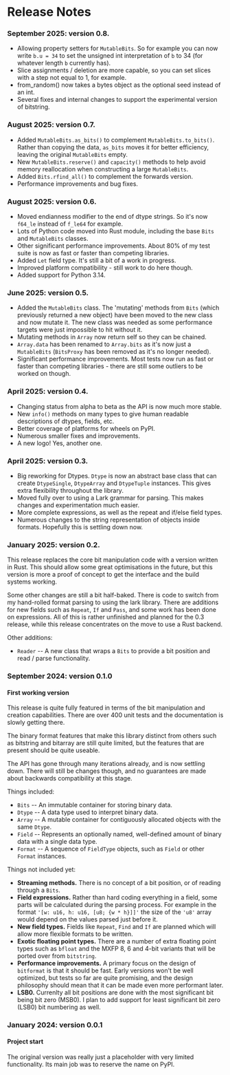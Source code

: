 # Release Notes

### September 2025: version 0.8.

* Allowing property setters for `MutableBits`. So for example you can now write `b.u = 34` to set the unsigned int
  interpretation of `b` to 34 (for whatever length `b` currently has).
* Slice assignments / deletion are more capable, so you can set slices with a step not equal to 1, for example.
* from_random() now takes a bytes object as the optional seed instead of an int.
* Several fixes and internal changes to support the experimental version of bitstring.

### August 2025: version 0.7.

* Added `MutableBits.as_bits()` to complement `MutableBits.to_bits()`. Rather than copying the data, `as_bits` moves it
  for better efficiency, leaving the original `MutableBits` empty.
* New `MutableBits.reserve()` and `capacity()` methods to help avoid memory reallocation when constructing a large `MutableBits`.
* Added `Bits.rfind_all()` to complement the forwards version.
* Performance improvements and bug fixes.

### August 2025: version 0.6.

* Moved endianness modifier to the end of dtype strings. So it's now `f64_le` instead of `f_le64` for example.
* Lots of Python code moved into Rust module, including the base `Bits` and `MutableBits` classes.
* Other significant performance improvements. About 80% of my test suite is now as fast or faster than competing libraries.
* Added `Let` field type. It's still a bit of a work in progress.
* Improved platform compatibility - still work to do here though.
* Added support for Python 3.14.

### June 2025: version 0.5.

* Added the `MutableBits` class. The 'mutating' methods from `Bits` (which previously returned a new object) have been 
  moved to the new class and now mutate it. The new class was needed as some performance targets were just impossible to hit without it.
* Mutating methods in `Array` now return self so they can be chained.
* `Array.data` has been renamed to `Array.bits` as it's now just a `MutableBits` (`BitsProxy` has been removed as it's 
  no longer needed).
* Significant performance improvements. Most tests now run as fast or faster than competing libraries - there are still
  some outliers to be worked on though.

### April 2025: version 0.4.

* Changing status from alpha to beta as the API is now much more stable.
* New `info()` methods on many types to give human readable descriptions of dtypes, fields, etc.
* Better coverage of platforms for wheels on PyPI.
* Numerous smaller fixes and improvements.
* A new logo! Yes, another one.

### April 2025: version 0.3.

* Big reworking for Dtypes. `Dtype` is now an abstract base class that can create `DtypeSingle`, `DtypeArray` and
  `DtypeTuple` instances. This gives extra flexibility throughout the library.
* Moved fully over to using a Lark grammar for parsing. This makes changes and experimentation much easier.
* More complete expressions, as well as the repeat and if/else field types.
* Numerous changes to the string representation of objects inside formats. Hopefully this is settling down now.


### January 2025: version 0.2.

This release replaces the core bit manipulation code with a version written in Rust. This should allow some great
optimisations in the future, but this version is more a proof of concept to get the interface and the build systems working.

Some other changes are still a bit half-baked. There is code to switch from my hand-rolled format parsing to using the
lark library. There are additions for new fields such as `Repeat`, `If` and `Pass`, and some work has been done on
expressions. All of this is rather unfinished and planned for the 0.3 release, while this release concentrates on the
move to use a Rust backend.

Other additions:

* `Reader` -- A new class that wraps a `Bits` to provide a bit position and read / parse functionality.

### September 2024: version 0.1.0

#### First working version

This release is quite fully featured in terms of the bit manipulation and creation capabilities.
There are over 400 unit tests and the documentation is slowly getting there.

The binary format features that make this library distinct from others such as bitstring and bitarray are still quite
limited, but the features that are present should be quite useable.

The API has gone through many iterations already, and is now settling down. There will still be changes though, and
no guarantees are made about backwards compatibility at this stage.

Things included:

* `Bits` -- An immutable container for storing binary data.
* `Dtype` -- A data type used to interpret binary data.
* `Array` -- A mutable container for contiguously allocated objects with the same `Dtype`.
* `Field` -- Represents an optionally named, well-defined amount of binary data with a single data type.
* `Format` -- A sequence of `FieldType` objects, such as `Field` or other `Format` instances.

Things not included yet:

* **Streaming methods.** There is no concept of a bit position, or of reading through a `Bits`.
* **Field expressions.** Rather than hard coding everything in a field, some parts will be calculated during the
  parsing process. For example in the format `'[w: u16, h: u16, [u8; {w * h}]]'` the size of the `'u8'` array would
  depend on the values parsed just before it.
* **New field types.** Fields like `Repeat`, `Find` and `If` are planned which will allow more flexible formats to be written.
* **Exotic floating point types.** There are a number of extra floating point types such as `bfloat` and the MXFP 8,
  6 and 4-bit variants that will be ported over from `bitstring`.
* **Performance improvements.** A primary focus on the design of `bitformat` is that it should be fast. Early versions
  won't be well optimized, but tests so far are quite promising, and the design philosophy should mean that it can be
  made even more performant later.
* **LSB0.** Currenlty all bit positions are done with the most significant bit being bit zero (MSB0). I plan to add
  support for least significant bit zero (LSB0) bit numbering as well.

### January 2024: version 0.0.1

#### Project start

The original version was really just a placeholder with very limited functionality.
Its main job was to reserve the name on PyPI.

